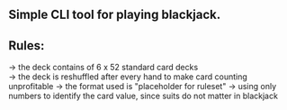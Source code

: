 Simple CLI tool for playing blackjack.
-
Rules:
-
-> the deck contains of 6 x 52 standard card decks  
-> the deck is reshuffled after every hand to make card counting unprofitable
-> the format used is "placeholder for ruleset"
-> using only numbers to identify the card value, since suits do not matter in blackjack